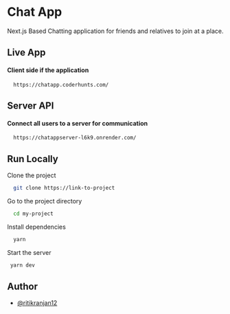 
# Chat App

Next.js Based Chatting application for friends and relatives to join at a place.

## Live App

#### Client side if the application

```http
  https://chatapp.coderhunts.com/
```


## Server API

#### Connect all users to a server for communication

```http
  https://chatappserver-l6k9.onrender.com/
```

## Run Locally

Clone the project

```bash
  git clone https://link-to-project
```

Go to the project directory

```bash
  cd my-project
```

Install dependencies

```bash
  yarn
  ```

Start the server

```bash
 yarn dev
```

## Author

- [@ritikranjan12](https://www.github.com/ritikranjan12)


